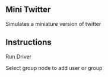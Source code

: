 ## Mini Twitter

Simulates a miniature version of twitter

## Instructions

Run Driver

Select group node to add user or group
